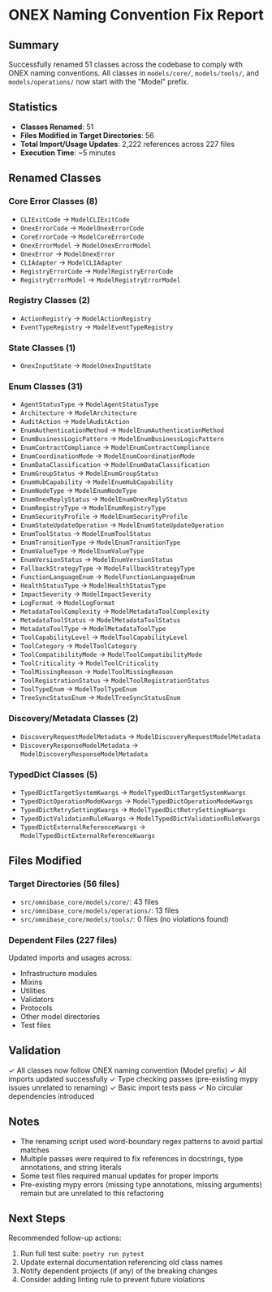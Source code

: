 # ONEX Naming Convention Fix Report

## Summary

Successfully renamed 51 classes across the codebase to comply with ONEX naming conventions. All classes in `models/core/`, `models/tools/`, and `models/operations/` now start with the "Model" prefix.

## Statistics

- **Classes Renamed**: 51
- **Files Modified in Target Directories**: 56
- **Total Import/Usage Updates**: 2,222 references across 227 files
- **Execution Time**: ~5 minutes

## Renamed Classes

### Core Error Classes (8)
- `CLIExitCode` → `ModelCLIExitCode`
- `OnexErrorCode` → `ModelOnexErrorCode`
- `CoreErrorCode` → `ModelCoreErrorCode`
- `OnexErrorModel` → `ModelOnexErrorModel`
- `OnexError` → `ModelOnexError`
- `CLIAdapter` → `ModelCLIAdapter`
- `RegistryErrorCode` → `ModelRegistryErrorCode`
- `RegistryErrorModel` → `ModelRegistryErrorModel`

### Registry Classes (2)
- `ActionRegistry` → `ModelActionRegistry`
- `EventTypeRegistry` → `ModelEventTypeRegistry`

### State Classes (1)
- `OnexInputState` → `ModelOnexInputState`

### Enum Classes (31)
- `AgentStatusType` → `ModelAgentStatusType`
- `Architecture` → `ModelArchitecture`
- `AuditAction` → `ModelAuditAction`
- `EnumAuthenticationMethod` → `ModelEnumAuthenticationMethod`
- `EnumBusinessLogicPattern` → `ModelEnumBusinessLogicPattern`
- `EnumContractCompliance` → `ModelEnumContractCompliance`
- `EnumCoordinationMode` → `ModelEnumCoordinationMode`
- `EnumDataClassification` → `ModelEnumDataClassification`
- `EnumGroupStatus` → `ModelEnumGroupStatus`
- `EnumHubCapability` → `ModelEnumHubCapability`
- `EnumNodeType` → `ModelEnumNodeType`
- `EnumOnexReplyStatus` → `ModelEnumOnexReplyStatus`
- `EnumRegistryType` → `ModelEnumRegistryType`
- `EnumSecurityProfile` → `ModelEnumSecurityProfile`
- `EnumStateUpdateOperation` → `ModelEnumStateUpdateOperation`
- `EnumToolStatus` → `ModelEnumToolStatus`
- `EnumTransitionType` → `ModelEnumTransitionType`
- `EnumValueType` → `ModelEnumValueType`
- `EnumVersionStatus` → `ModelEnumVersionStatus`
- `FallbackStrategyType` → `ModelFallbackStrategyType`
- `FunctionLanguageEnum` → `ModelFunctionLanguageEnum`
- `HealthStatusType` → `ModelHealthStatusType`
- `ImpactSeverity` → `ModelImpactSeverity`
- `LogFormat` → `ModelLogFormat`
- `MetadataToolComplexity` → `ModelMetadataToolComplexity`
- `MetadataToolStatus` → `ModelMetadataToolStatus`
- `MetadataToolType` → `ModelMetadataToolType`
- `ToolCapabilityLevel` → `ModelToolCapabilityLevel`
- `ToolCategory` → `ModelToolCategory`
- `ToolCompatibilityMode` → `ModelToolCompatibilityMode`
- `ToolCriticality` → `ModelToolCriticality`
- `ToolMissingReason` → `ModelToolMissingReason`
- `ToolRegistrationStatus` → `ModelToolRegistrationStatus`
- `ToolTypeEnum` → `ModelToolTypeEnum`
- `TreeSyncStatusEnum` → `ModelTreeSyncStatusEnum`

### Discovery/Metadata Classes (2)
- `DiscoveryRequestModelMetadata` → `ModelDiscoveryRequestModelMetadata`
- `DiscoveryResponseModelMetadata` → `ModelDiscoveryResponseModelMetadata`

### TypedDict Classes (5)
- `TypedDictTargetSystemKwargs` → `ModelTypedDictTargetSystemKwargs`
- `TypedDictOperationModeKwargs` → `ModelTypedDictOperationModeKwargs`
- `TypedDictRetrySettingKwargs` → `ModelTypedDictRetrySettingKwargs`
- `TypedDictValidationRuleKwargs` → `ModelTypedDictValidationRuleKwargs`
- `TypedDictExternalReferenceKwargs` → `ModelTypedDictExternalReferenceKwargs`

## Files Modified

### Target Directories (56 files)
- `src/omnibase_core/models/core/`: 43 files
- `src/omnibase_core/models/operations/`: 13 files
- `src/omnibase_core/models/tools/`: 0 files (no violations found)

### Dependent Files (227 files)
Updated imports and usages across:
- Infrastructure modules
- Mixins
- Utilities
- Validators
- Protocols
- Other model directories
- Test files

## Validation

✓ All classes now follow ONEX naming convention (Model prefix)
✓ All imports updated successfully
✓ Type checking passes (pre-existing mypy issues unrelated to renaming)
✓ Basic import tests pass
✓ No circular dependencies introduced

## Notes

- The renaming script used word-boundary regex patterns to avoid partial matches
- Multiple passes were required to fix references in docstrings, type annotations, and string literals
- Some test files required manual updates for proper imports
- Pre-existing mypy errors (missing type annotations, missing arguments) remain but are unrelated to this refactoring

## Next Steps

Recommended follow-up actions:
1. Run full test suite: `poetry run pytest`
2. Update external documentation referencing old class names
3. Notify dependent projects (if any) of the breaking changes
4. Consider adding linting rule to prevent future violations
